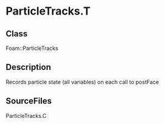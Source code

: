 # ParticleTracks.T 
## Class
Foam::ParticleTracks

## Description
Records particle state (all variables) on each call to postFace

## SourceFiles
ParticleTracks.C

